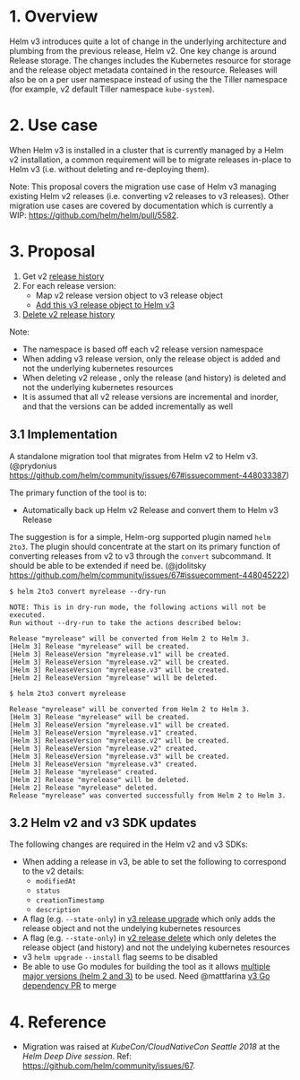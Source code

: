 # 1. Overview

Helm v3 introduces quite a lot of change in the underlying architecture and plumbing from the previous release, 
Helm v2. One key change is around Release storage. The changes includes the Kubernetes resource for storage and the 
release object metadata contained in the resource. Releases will also be on a per user namespace instead of using the the Tiller namespace (for example, v2 default Tiller namespace `kube-system`).

# 2. Use case

When Helm v3 is installed in a cluster that is currently managed by a Helm v2 installation, a common requirement will be to migrate releases in-place to Helm v3 (i.e. without deleting and re-deploying them).

Note: This proposal covers the migration use case of Helm v3 managing existing Helm v2 releases (i.e. converting v2 releases to v3 releases). Other migration use cases are covered by documentation which is currently a WIP: https://github.com/helm/helm/pull/5582.

# 3. Proposal

1. Get v2 [release history](https://github.com/helm/helm/blob/master/pkg/helm/client.go#L273)
2. For each release version:
   - Map v2 release version object to v3 release object
   - [Add this v3 release object to Helm v3](https://github.com/helm/helm/blob/dev-v3/pkg/action/upgrade.go#L69)
3. [Delete v2 release history](https://github.com/helm/helm/blob/master/pkg/helm/client.go#L122)

Note:
- The namespace is based off each v2 release version namespace
- When adding v3 release version, only the release object is added and not the underlying kubernetes resources
- When deleting v2 release , only the release (and history) is deleted and not the underlying kubernetes resources
- It is assumed that all v2 release versions are incremental and inorder, and that the versions can be added incrementally as well

## 3.1 Implementation

A standalone migration tool that migrates from Helm v2 to Helm v3. (@prydonius 
https://github.com/helm/community/issues/67#issuecomment-448033387) 

The primary function of the tool is to:

- Automatically back up Helm v2 Release and convert them to Helm v3 Release

The suggestion is for a simple, Helm-org supported plugin named `helm 2to3`. The plugin should concentrate at the 
start on its primary function of converting releases from v2 to v3 through the `convert` subcommand. It should be able 
to be extended if need be. (@jdolitsky https://github.com/helm/community/issues/67#issuecomment-448045222)

```console
$ helm 2to3 convert myrelease --dry-run

NOTE: This is in dry-run mode, the following actions will not be executed.
Run without --dry-run to take the actions described below:

Release "myrelease" will be converted from Helm 2 to Helm 3. 
[Helm 3] Release "myrelease" will be created.
[Helm 3] ReleaseVersion "myrelease.v1" will be created.
[Helm 3] ReleaseVersion "myrelease.v2" will be created.
[Helm 3] ReleaseVersion "myrelease.v3" will be created.
[Helm 2] ReleaseVersion "myrelease" will be deleted.

$ helm 2to3 convert myrelease

Release "myrelease" will be converted from Helm 2 to Helm 3. 
[Helm 3] Release "myrelease" will be created.
[Helm 3] ReleaseVersion "myrelease.v1" will be created.
[Helm 3] ReleaseVersion "myrelease.v1" created.
[Helm 3] ReleaseVersion "myrelease.v2" will be created.
[Helm 3] ReleaseVersion "myrelease.v2" created.
[Helm 3] ReleaseVersion "myrelease.v3" will be created.
[Helm 3] ReleaseVersion "myrelease.v3" created.
[Helm 3] Release "myrelease" created.
[Helm 2] Release "myrelease" will be deleted.
[Helm 2] Release "myrelease" deleted.
Release "myrelease" was converted successfully from Helm 2 to Helm 3. 
```

## 3.2 Helm v2 and v3 SDK updates

The following changes are required in the Helm v2 and v3 SDKs:

- When adding a release in v3, be able to set the following to correspond to the v2 details:
  - `modifiedAt`
  - `status`
  - `creationTimestamp`
  - `description`
- A flag (e.g. `--state-only`) in [v3 release upgrade](https://github.com/helm/helm/blob/dev-v3/pkg/action/upgrade.go#L69) which only adds the release object and not the undelying kubernetes resources
- A flag (e.g. `--state-only`) in [v2 release delete](https://github.com/helm/helm/blob/master/pkg/helm/client.go#L122) which only deletes the release object (and history) and not the undelying kubernetes resources
- v3 `helm upgrade` `--install` flag seems to be disabled
- Be able to use Go modules for building the tool as it allows [multiple major versions (helm 2 and 3)](https://github.com/golang/go/wiki/Modules#v2-modules-allow-multiple-major-versions-within-a-single-build) to be used. Need @mattfarina [v3 Go dependency PR](https://github.com/helm/helm/pull/5498) to merge

# 4. Reference

- Migration was raised at *KubeCon/CloudNativeCon Seattle 2018* at the *Helm Deep Dive session*. 
Ref: https://github.com/helm/community/issues/67.
